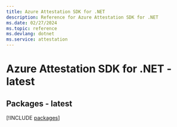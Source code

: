 ```yaml
---
title: Azure Attestation SDK for .NET
description: Reference for Azure Attestation SDK for .NET
ms.date: 02/27/2024
ms.topic: reference
ms.devlang: dotnet
ms.service: attestation
---
```

# Azure Attestation SDK for .NET - latest
## Packages - latest
[!INCLUDE [packages](attestation-index.md)]